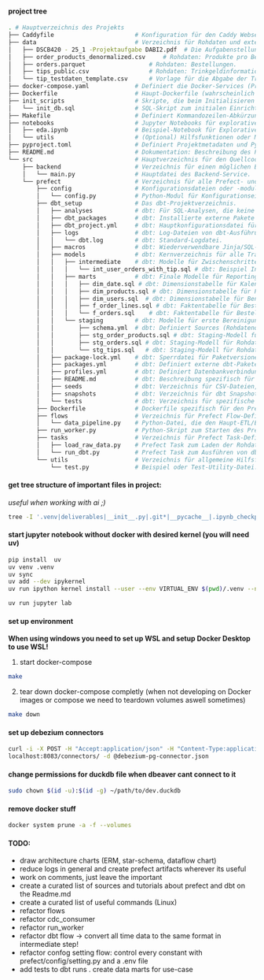 #### project tree
```sh
. # Hauptverzeichnis des Projekts
├── Caddyfile                       # Konfiguration für den Caddy Webserver/Reverse Proxy (z.B. für Prefect UI, Dashboards).
├── data                            # Verzeichnis für Rohdaten und externe Dateien.
│   ├── DSCB420 - 25_1 -Projektaufgabe DABI2.pdf  # Die Aufgabenstellung des Projekts.
│   ├── order_products_denormalized.csv     # Rohdaten: Produkte pro Bestellung.
│   ├── orders.parquet                  # Rohdaten: Bestellungen.
│   ├── tips_public.csv                 # Rohdaten: Trinkgeldinformationen pro Bestellung.
│   └── tip_testdaten_template.csv      # Vorlage für die Abgabe der Trinkgeld-Vorhersagen (Aufgabe 2g).
├── docker-compose.yaml             # Definiert die Docker-Services (Prefect, Worker, DB, Caddy etc.) und deren Zusammenspiel.
├── Dockerfile                      # Haupt-Dockerfile (wahrscheinlich für einen der Services oder als Basis).
├── init_scripts                    # Skripte, die beim Initialisieren von Services ausgeführt werden (z.B. DB-Setup).
│   └── init_db.sql                 # SQL-Skript zum initialen Einrichten der Datenbank (z.B. Schema erstellen).
├── Makefile                        # Definiert Kommandozeilen-Abkürzungen (z.B. make up, make dbt-deps).
├── notebooks                       # Jupyter Notebooks für explorative Datenanalyse (EDA), Modellentwicklung, Visualisierung.
│   ├── eda.ipynb                   # Beispiel-Notebook für Explorative Datenanalyse.
│   └── utils                       # (Optional) Hilfsfunktionen oder Module für die Notebooks.
├── pyproject.toml                  # Definiert Projektmetadaten und Python-Abhängigkeiten (für Tools wie pip, uv).
├── README.md                       # Dokumentation: Beschreibung des Projekts, Setup-Anleitung etc.
└── src                             # Hauptverzeichnis für den Quellcode.
    ├── backend                     # Verzeichnis für einen möglichen Backend-Service (API?), Zweck aktuell unklar.
    │   └── main.py                 # Hauptdatei des Backend-Service.
    └── prefect                     # Verzeichnis für alle Prefect- und dbt-bezogenen Codes.
        ├── config                  # Konfigurationsdateien oder -module für Prefect/Tasks.
        │   └── config.py           # Python-Modul für Konfigurationseinstellungen.
        ├── dbt_setup               # Das dbt-Projektverzeichnis.
        │   ├── analyses            # dbt: Für SQL-Analysen, die keine Tabellen/Views erzeugen.
        │   ├── dbt_packages        # dbt: Installierte externe Pakete (z.B. dbt_utils), via 'dbt deps'.
        │   ├── dbt_project.yml     # dbt: Hauptkonfigurationsdatei für das dbt-Projekt.
        │   ├── logs                # dbt: Log-Dateien von dbt-Ausführungen.
        │   │   └── dbt.log         # dbt: Standard-Logdatei.
        │   ├── macros              # dbt: Wiederverwendbare Jinja/SQL-Makros.
        │   ├── models              # dbt: Kernverzeichnis für alle Transformationsmodelle (.sql, .py).
        │   │   ├── intermediate    # dbt: Modelle für Zwischenschritte, kombinieren oft Staging-Modelle.
        │   │   │   └── int_user_orders_with_tip.sql # dbt: Beispiel Intermediate-Modell (kombiniert Orders & Tips).
        │   │   ├── marts           # dbt: Finale Modelle für Reporting/Analyse (Data Marts), oft Fakten & Dimensionen.
        │   │   │   ├── dim_date.sql # dbt: Dimensionstabelle für Kalenderdaten.
        │   │   │   ├── dim_products.sql # dbt: Dimensionstabelle für Produkte.
        │   │   │   ├── dim_users.sql  # dbt: Dimensionstabelle für Benutzer.
        │   │   │   ├── f_order_lines.sql # dbt: Faktentabelle für Bestellpositionen.
        │   │   │   └── f_orders.sql    # dbt: Faktentabelle für Bestellungen.
        │   │   └── staging         # dbt: Modelle für erste Bereinigung der Rohdaten (1:1 Mapping, Typisierung).
        │   │       ├── schema.yml  # dbt: Definiert Sources (Rohdatenquellen) und Tests/Dokus für Staging-Modelle.
        │   │       ├── stg_order_products.sql # dbt: Staging-Modell für Rohdaten der Bestellpositionen.
        │   │       ├── stg_orders.sql # dbt: Staging-Modell für Rohdaten der Bestellungen.
        │   │       └── stg_tips.sql   # dbt: Staging-Modell für Rohdaten der Trinkgelder.
        │   ├── package-lock.yml    # dbt: Sperrdatei für Paketversionen (nach 'dbt deps').
        │   ├── packages.yml        # dbt: Definiert externe dbt-Pakete (z.B. dbt_utils).
        │   ├── profiles.yml        # dbt: Definiert Datenbankverbindungen (Targets: dev, prod etc.). Hier im Projekt.
        │   ├── README.md           # dbt: Beschreibung spezifisch für das dbt-Projekt.
        │   ├── seeds               # dbt: Verzeichnis für CSV-Dateien, die als Tabellen geladen werden sollen (Seed data).
        │   ├── snapshots           # dbt: Verzeichnis für dbt Snapshots (Historisierung von Tabellen, z.B. für SCD).
        │   └── tests               # dbt: Verzeichnis für spezifische dbt-Tests (z.B. complex assertions).
        ├── Dockerfile              # Dockerfile spezifisch für den Prefect Worker Service.
        ├── flows                   # Verzeichnis für Prefect Flow-Definitionen.
        │   └── data_pipeline.py    # Python-Datei, die den Haupt-ETL/ELT-Flow definiert.
        ├── run_worker.py           # Python-Skript zum Starten des Prefect Workers.
        ├── tasks                   # Verzeichnis für Prefect Task-Definitionen.
        │   ├── load_raw_data.py    # Prefect Task zum Laden der Rohdaten in die Datenbank.
        │   └── run_dbt.py          # Prefect Task zum Ausführen von dbt-Befehlen.
        └── utils                   # Verzeichnis für allgemeine Hilfsfunktionen/-module für Prefect-Tasks/Flows.
            └── test.py             # Beispiel oder Test-Utility-Datei.
```

#### get tree structure of important files in project:
*useful when working with ai ;)*
```sh
tree -I '.venv|deliverables|__init__.py|.git*|__pycache__|.ipynb_checkpoints|*.pyc|*.lock'
```

#### start jupyter notebook without docker with desired kernel (you will need uv)
```sh
pip install  uv
uv venv .venv
uv sync
uv add --dev ipykernel
uv run ipython kernel install --user --env VIRTUAL_ENV $(pwd)/.venv --name=dabi2

uv run jupyter lab
```

#### set up environment
**When using windows you need to set up WSL and setup Docker Desktop to use WSL!**

1. start docker-compose
```sh
make
```

2. tear down docker-compose completly (when not developing on Docker images or compose we need to teardown volumes aswell sometimes)
```sh
make down
```

#### set up debezium connectors
```sh
curl -i -X POST -H "Accept:application/json" -H "Content-Type:application/json" \
localhost:8083/connectors/ -d @debezium-pg-connector.json
```

#### change permissions for duckdb file when dbeaver cant connect to it
```sh
sudo chown $(id -u):$(id -g) ~/path/to/dev.duckdb
```

#### remove docker stuff
```sh
docker system prune -a -f --volumes
```

#### TODO:
- draw architecture charts (ERM, star-schema, dataflow chart)
- reduce logs in general and create prefect artifacts wherever its useful
- work on comments, just leave the important 
- create a curated list of sources and tutorials about prefect and dbt on the Readme.md
- create a curated list of useful commands (Linux)
- refactor flows
- refactor cdc_consumer
- refactor run_worker
- refactor dbt flow -> convert all time data to the same format in intermediate step! 
- refactor confog setting flow: control every constant with prefect/config/setting.py and a .env file
- add tests to dbt runs
. create data marts for use-case
